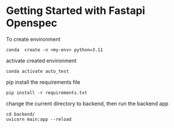 # Getting Started with Fastapi Openspec


To create environment
```
conda  create -n <my-env> python=3.11
```
activate created environment

```
conda activate auto_test
```
pip install the requirements file

```
pip install -r requirements.txt
```
change the current directory to backend, then
run the backend app
```
cd backend/
uvicorn main:app --reload
```

